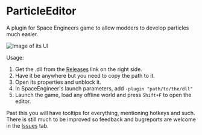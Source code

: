 # ParticleEditor

A plugin for Space Engineers game to allow modders to develop particles much easier.

![Image of its UI](https://i.imgur.com/EYtPgrc.png)


Usage:
1. Get the .dll from the [Releases](https://github.com/THDigi/ParticleEditor/releases) link on the right side.
2. Have it be anywhere but you need to copy the path to it.
3. Open its properties and unblock it.
4. In SpaceEngineer's launch parameters, add `-plugin "path/to/the/dll"`
5. Launch the game, load any offline world and press `Shift+F` to open the editor.

Past this you will have tooltips for everything, mentioning hotkeys and such.  
There is still much to be improved so feedback and bugreports are welcome in the [Issues](https://github.com/THDigi/ParticleEditor/issues) tab.
